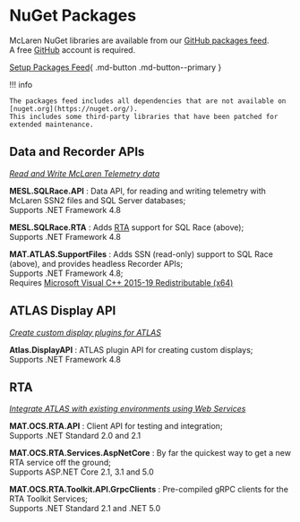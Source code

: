 
# NuGet Packages

McLaren NuGet libraries are available from our [GitHub packages feed](https://github.com/orgs/mat-docs/packages?repo_name=packages).  
A free [GitHub](https://github.com/) account is required.

[Setup Packages Feed](setup.md){ .md-button .md-button--primary }

!!! info

    The packages feed includes all dependencies that are not available on [nuget.org](https://nuget.org/).  
    This includes some third-party libraries that have been patched for extended maintenance.

## Data and Recorder APIs

[_Read and Write McLaren Telemetry data_](../guides/data.md)

**MESL.SQLRace.API**
:   Data API, for reading and writing telemetry with McLaren SSN2 files and SQL Server databases;  
    Supports .NET Framework 4.8

**MESL.SQLRace.RTA**
:   Adds [RTA](#rta) support for SQL Race (above);  
    Supports .NET Framework 4.8

**MAT.ATLAS.SupportFiles**
:   Adds SSN (read-only) support to SQL Race (above), and provides headless Recorder APIs;  
    Supports .NET Framework 4.8;  
    Requires [Microsoft Visual C++ 2015-19 Redistributable (x64)](https://aka.ms/vs/16/release/vc_redist.x64.exe)

## ATLAS Display API

[_Create custom display plugins for ATLAS_](../guides/displays.md)

**Atlas.DisplayAPI**
:   ATLAS plugin API for creating custom displays;  
    Supports .NET Framework 4.8

## RTA

[_Integrate ATLAS with existing environments using Web Services_](../../integration/rta.md)

**MAT.OCS.RTA.API**
:   Client API for testing and integration;  
    Supports .NET Standard 2.0 and 2.1

**MAT.OCS.RTA.Services.AspNetCore**
:   By far the quickest way to get a new RTA service off the ground;  
    Supports ASP.NET Core 2.1, 3.1 and 5.0

**MAT.OCS.RTA.Toolkit.API.GrpcClients**
:   Pre-compiled gRPC clients for the RTA Toolkit Services;  
    Supports .NET Standard 2.1 and .NET 5.0
